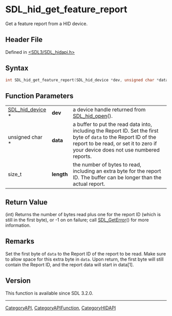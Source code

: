 # SDL_hid_get_feature_report

Get a feature report from a HID device.

## Header File

Defined in [<SDL3/SDL_hidapi.h>](https://github.com/libsdl-org/SDL/blob/main/include/SDL3/SDL_hidapi.h)

## Syntax

```c
int SDL_hid_get_feature_report(SDL_hid_device *dev, unsigned char *data, size_t length);
```

## Function Parameters

|                                    |            |                                                                                                                                                                                                      |
| ---------------------------------- | ---------- | ---------------------------------------------------------------------------------------------------------------------------------------------------------------------------------------------------- |
| [SDL_hid_device](SDL_hid_device) * | **dev**    | a device handle returned from [SDL_hid_open](SDL_hid_open)().                                                                                                                                        |
| unsigned char *                    | **data**   | a buffer to put the read data into, including the Report ID. Set the first byte of `data` to the Report ID of the report to be read, or set it to zero if your device does not use numbered reports. |
| size_t                             | **length** | the number of bytes to read, including an extra byte for the report ID. The buffer can be longer than the actual report.                                                                             |

## Return Value

(int) Returns the number of bytes read plus one for the report ID (which is
still in the first byte), or -1 on on failure; call
[SDL_GetError](SDL_GetError)() for more information.

## Remarks

Set the first byte of `data` to the Report ID of the report to be read.
Make sure to allow space for this extra byte in `data`. Upon return, the
first byte will still contain the Report ID, and the report data will start
in data[1].

## Version

This function is available since SDL 3.2.0.





----
[CategoryAPI](CategoryAPI), [CategoryAPIFunction](CategoryAPIFunction), [CategoryHIDAPI](CategoryHIDAPI)

